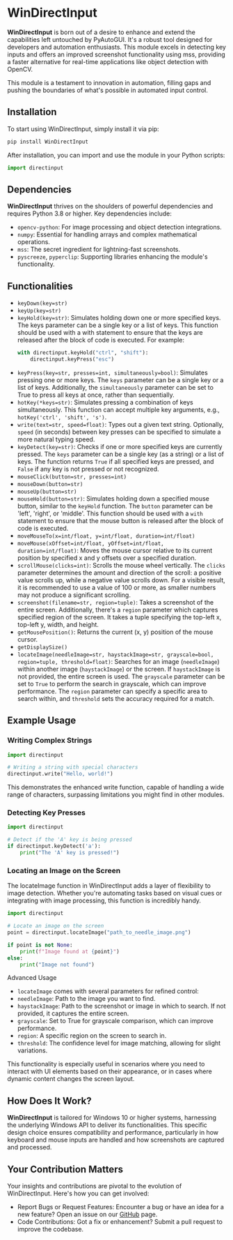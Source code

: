 # WinDirectInput

**WinDirectInput** is born out of a desire to enhance and extend the capabilities left untouched by PyAutoGUI. It's a robust tool designed for developers and automation enthusiasts. This module excels in detecting key inputs and offers an improved screenshot functionality using mss, providing a faster alternative for real-time applications like object detection with OpenCV.

This module is a testament to innovation in automation, filling gaps and pushing the boundaries of what's possible in automated input control.

## Installation

To start using WinDirectInput, simply install it via pip:
```bash
pip install WinDirectInput
```

After installation, you can import and use the module in your Python scripts:
```Python
import directinput
```

## Dependencies

**WinDirectInput** thrives on the shoulders of powerful dependencies and requires Python 3.8 or higher. Key dependencies include:

- `opencv-python`: For image processing and object detection integrations.
- `numpy`: Essential for handling arrays and complex mathematical operations.
- `mss`: The secret ingredient for lightning-fast screenshots.
- `pyscreeze`, `pyperclip`: Supporting libraries enhancing the module's functionality.

## Functionalities
- `keyDown(key=str)`
- `keyUp(key=str)`
- `keyHold(key=str)`: Simulates holding down one or more specified keys. The keys parameter can be a single key or a list of keys. This function should be used with a with statement to ensure that the keys are released after the block of code is executed. For example:
    ```python
    with directinput.keyHold("ctrl", "shift"):
        directinput.keyPress("esc")
    ```
- `keyPress(key=str, presses=int, simultaneously=bool)`: Simulates pressing one or more keys. The `keys` parameter can be a single key or a list of keys. Additionally, the `simultaneously` parameter can be set to True to press all keys at once, rather than sequentially.
- `hotKey(*keys=str)`: Simulates pressing a combination of keys simultaneously. This function can accept multiple key arguments, e.g., `hotKey('ctrl', 'shift', 's')`.
- `write(text=str, speed=float)`: Types out a given text string. Optionally, `speed` (in seconds) between key presses can be specified to simulate a more natural typing speed.
- `keyDetect(key=str)`: Checks if one or more specified keys are currently pressed. The `keys` parameter can be a single key (as a string) or a list of keys. The function returns `True` if all specified keys are pressed, and `False` if any key is not pressed or not recognized.
- `mouseClick(button=str, presses=int)`
- `mouseDown(button=str)`
- `mouseUp(button=str)`
- `mouseHold(button=str)`: Simulates holding down a specified mouse button, similar to the `keyHold` function. The `button` parameter can be 'left', 'right', or 'middle'. This function should be used with a `with` statement to ensure that the mouse button is released after the block of code is executed.
- `moveMouseTo(x=int/float, y=int/float, duration=int/float)`
- `moveMouse(xOffset=int/float, yOffset=int/float, duration=int/float)`: Moves the mouse cursor relative to its current position by specified x and y offsets over a specified duration.
- `scrollMouse(clicks=int)`: Scrolls the mouse wheel vertically. The `clicks` parameter determines the amount and direction of the scroll: a positive value scrolls up, while a negative value scrolls down. For a visible result, it is recommended to use a value of 100 or more, as smaller numbers may not produce a significant scrolling.
- `screenshot(filename=str, region=tuple)`: Takes a screenshot of the entire screen. Additionally, there's a `region` parameter which captures specified region of the screen. It takes a tuple specifying the top-left x, top-left y, width, and height.
- `getMousePosition()`: Returns the current (x, y) position of the mouse cursor.
- `getDisplaySize()`
- `locateImage(needleImage=str, haystackImage=str, grayscale=bool, region=tuple, threshold=float)`: Searches for an image (`needleImage`) within another image (`haystackImage`) or the screen. If `haystackImage` is not provided, the entire screen is used. The `grayscale` parameter can be set to `True` to perform the search in grayscale, which can improve performance. The `region` parameter can specify a specific area to search within, and `threshold` sets the accuracy required for a match.

## Example Usage

### Writing Complex Strings

```Python
import directinput

# Writing a string with special characters
directinput.write("Hello, world!")
```

This demonstrates the enhanced write function, capable of handling a wide range of characters, surpassing limitations you might find in other modules.

### Detecting Key Presses

```Python
import directinput

# Detect if the 'A' key is being pressed
if directinput.keyDetect('a'):
    print("The 'A' key is pressed!")
```

### Locating an Image on the Screen

The locateImage function in WinDirectInput adds a layer of flexibility to image detection. Whether you're automating tasks based on visual cues or integrating with image processing, this function is incredibly handy.

```Python
import directinput

# Locate an image on the screen
point = directinput.locateImage("path_to_needle_image.png")

if point is not None:
    print(f"Image found at {point}")
else:
    print("Image not found")
```

Advanced Usage
- `locateImage` comes with several parameters for refined control:
- `needleImage`: Path to the image you want to find.
- `haystackImage`: Path to the screenshot or image in which to search. If not provided, it captures the entire screen.
- `grayscale`: Set to True for grayscale comparison, which can improve performance.
- `region`: A specific region on the screen to search in.
- `threshold`: The confidence level for image matching, allowing for slight variations.

This functionality is especially useful in scenarios where you need to interact with UI elements based on their appearance, or in cases where dynamic content changes the screen layout.

## How Does It Work?

**WinDirectInput** is tailored for Windows 10 or higher systems, harnessing the underlying Windows API to deliver its functionalities. This specific design choice ensures compatibility and performance, particularly in how keyboard and mouse inputs are handled and how screenshots are captured and processed.

## Your Contribution Matters

Your insights and contributions are pivotal to the evolution of WinDirectInput. Here's how you can get involved:

- Report Bugs or Request Features: Encounter a bug or have an idea for a new feature? Open an issue on our [GitHub](https://github.com/abdulrahimpds/WinDirectInput) page.
- Code Contributions: Got a fix or enhancement? Submit a pull request to improve the codebase.